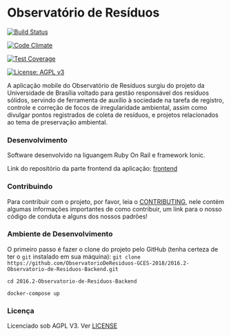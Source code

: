 # Observatório de Resíduos

[![Build Status](https://travis-ci.org/fga-eps-mds/2016.2-Observatorio-de-Residuos-Backend.svg?branch=sprint2)](https://travis-ci.org/fga-eps-mds/2016.2-Observatorio-de-Residuos-Backend)

[![Code Climate](https://codeclimate.com/github/fga-eps-mds/2016.2-Observatorio-de-Residuos-Backend/badges/gpa.svg)](https://codeclimate.com/github/fga-eps-mds/2016.2-Observatorio-de-Residuos-Backend)

[![Test Coverage](https://codeclimate.com/github/fga-eps-mds/2016.2-Observatorio-de-Residuos-Backend/badges/coverage.svg)](https://codeclimate.com/github/fga-eps-mds/2016.2-Observatorio-de-Residuos-Backend/coverage)

[![License: AGPL v3](https://img.shields.io/badge/License-AGPL%20v3-blue.svg)](https://www.gnu.org/licenses/agpl-3.0)


A aplicação mobile do Observatório de Resíduos surgiu do projeto da Universidade de Brasília voltado para gestão responsável dos resíduos sólidos, servindo de ferramenta de auxílio à sociedade na tarefa de registro, controle e correção de focos de irregularidade ambiental, assim como divulgar pontos registrados de coleta de resíduos, e projetos relacionados ao tema de preservação ambiental.

### Desenvolvimento

Software desenvolvido na liguangem Ruby On Rail e framework Ionic.

Link do repositório da parte frontend da aplicação: [frontend](https://github.com/fga-eps-mds/2016.2-Observatorio-de-Residuos-Frontend)

### Contribuindo

Para contribuir com o projeto, por favor, leia o [CONTRIBUTING](https://github.com/ObservatorioDeResiduos-GCES-2018/2016.2-Observatorio-de-Residuos-Backend/blob/master/.github/CONTRIBUTING.MD), nele contém algumas informações importantes de como contribuir, um link para o nosso código de conduta e alguns dos nossos padrões!

### Ambiente de Desenvolvimento

O primeiro passo é fazer o clone do projeto pelo GitHub (tenha certeza de ter o ``git`` instalado em sua máquina):
```git clone https://github.com/ObservatorioDeResiduos-GCES-2018/2016.2-Observatorio-de-Residuos-Backend.git```

```cd 2016.2-Observatorio-de-Residuos-Backend```

```docker-compose up ```

### Licença

Licenciado sob AGPL V3. Ver [LICENSE](https://github.com/fga-eps-mds/2016.2-Observatorio-de-Residuos/blob/master/LICENSE)
